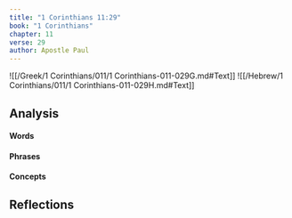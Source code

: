 ```yaml
---
title: "1 Corinthians 11:29"
book: "1 Corinthians"
chapter: 11
verse: 29
author: Apostle Paul
---
```

![[/Greek/1 Corinthians/011/1 Corinthians-011-029G.md#Text]]
![[/Hebrew/1 Corinthians/011/1 Corinthians-011-029H.md#Text]]

## Analysis

#### Words

#### Phrases

#### Concepts

## Reflections
